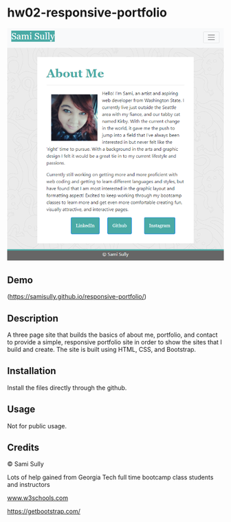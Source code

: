 # hw02-responsive-portfolio

![Image of Screenshot](./assets/responsive_portfolio_demo.png)


## Demo
(https://samisully.github.io/responsive-portfolio/)

## Description 

A three page site that builds the basics of about me, portfolio, and contact to provide a simple, responsive portfolio site in order to show the sites that I build and create.
The site is built using HTML, CSS, and Bootstrap.


## Installation

Install the files directly through the github.

## Usage

Not for public usage.

## Credits

© Sami Sully

Lots of help gained from Georgia Tech full time bootcamp class students and instructors

www.w3schools.com

https://getbootstrap.com/